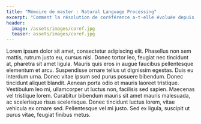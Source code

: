 ```yaml
---
title: "Mémoire de master : Natural Language Processing"
excerpt: "Comment la résolution de coréférence a-t-elle évoluée depuis la révolution des réseaux de neurones ?"
header:
  image: /assets/images/coref.jpg
  teaser: assets/images/coref.jpg
---
```




Lorem ipsum dolor sit amet, consectetur adipiscing elit. Phasellus non sem mattis, rutrum justo eu, cursus nisl. Donec tortor leo, feugiat nec tincidunt at, pharetra sit amet ligula. Mauris quis eros in augue faucibus pellentesque elementum et arcu. Suspendisse ornare tellus ut dignissim egestas. Duis eu interdum urna. Donec vitae ipsum sed purus posuere bibendum. Donec tincidunt aliquet blandit. Aenean porta odio et mauris laoreet tristique. Vestibulum leo mi, ullamcorper ut luctus non, facilisis sed sapien. Maecenas vel tristique lorem. Curabitur bibendum mauris sit amet mauris malesuada, ac scelerisque risus scelerisque. Donec tincidunt luctus lorem, vitae vehicula ex ornare sed. Pellentesque vel mi justo. Sed ex ligula, suscipit ut purus vitae, feugiat finibus metus. 